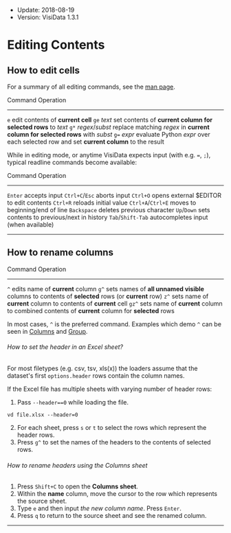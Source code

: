 - Update: 2018-08-19
- Version: VisiData 1.3.1

# Editing Contents

## How to edit cells

For a summary of all editing commands, see the [man page](/man#edit).

Command                    Operation
--------                   ----------
 `e`                       edit contents of **current cell**
`ge` *text*                set contents of **current column for selected rows** to *text*
`g*` *regex*/*subst*       replace matching *regex* in **current column for selected rows** with *subst*
`g=` *expr*                evaluate Python *expr* over each selected row and set **current column** to the result

While in editing mode, or anytime VisiData expects input (with e.g. `=`, `;`), typical readline commands become available:

Command             Operation
--------            ----------
`Enter`             accepts input
`Ctrl+C`/`Esc`      aborts input
`Ctrl+O`            opens external $EDITOR to edit contents
`Ctrl+R`            reloads initial value
`Ctrl+A`/`Ctrl+E`   moves to beginning/end of line
`Backspace`         deletes previous character
`Up`/`Down`         sets contents to previous/next in history
`Tab`/`Shift-Tab`   autocompletes input (when available)

---

## How to rename columns

Command     Operation
--------    ----------
  `^`       edits name of **current** column
 `g^`       sets names of **all unnamed visible** columns to contents of **selected** rows (or **current** row)
 `z^`       sets name of **current** column to contents of **current** cell
`gz^`       sets name of **current** column to combined contents of **current** column for **selected** rows

In most cases, `^` is the preferred command. Examples which demo `^` can be seen in [Columns](/docs/columns#derived) and [Group](/docs/group#frequency).

###### How to set the header in an Excel sheet?

For most filetypes (e.g. csv, tsv, xls(x)) the loaders assume that the dataset's first `options.header` rows contain the column names.

If the Excel file has multiple sheets with varying number of header rows:

1. Pass `--header==0` while loading the file.

~~~
vd file.xlsx --header=0
~~~

2. For each sheet, press `s` or `t` to select the rows which represent the header rows.
3. Press `g^` to set the names of the headers to the contents of selected rows.

###### How to rename headers using the Columns sheet

1. Press `Shift+C` to open the **Columns sheet**.
2. Within the **name** column, move the cursor to the row which represents the source sheet.
3. Type `e` and then input *the new column name*. Press `Enter`.
4. Press `q` to return to the source sheet and see the renamed column.

---
